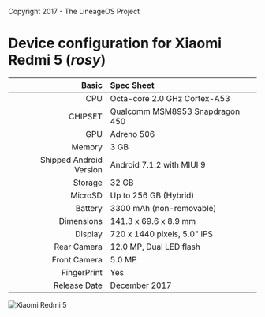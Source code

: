 Copyright 2017 - The LineageOS Project

Device configuration for Xiaomi Redmi 5 (_rosy_)
=====================================================

Basic   | Spec Sheet
-------:|:-------------------------
CPU     | Octa-core 2.0 GHz Cortex-A53
CHIPSET | Qualcomm MSM8953 Snapdragon 450
GPU     | Adreno 506
Memory  | 3 GB
Shipped Android Version | Android 7.1.2 with MIUI 9
Storage | 32 GB
MicroSD | Up to 256 GB (Hybrid)
Battery | 3300 mAh (non-removable)
Dimensions | 141.3 x 69.6 x 8.9 mm
Display | 720 x 1440 pixels, 5.0" IPS
Rear Camera  | 12.0 MP, Dual LED flash
Front Camera | 5.0 MP
FingerPrint | Yes
Release Date | December 2017

![Xiaomi Redmi 5](https://cdn2.gsmarena.com/vv/pics/xiaomi/xiaomi-redmi-5-1.jpg "Xiaomi Redmi 5")
